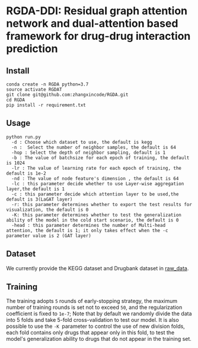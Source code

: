 # RGDA-DDI: Residual graph attention network and dual-attention based framework for drug-drug interaction prediction

## Install

```
conda create -n RGDA python=3.7
source activate RGDAT  
git clone git@github.com:zhangxincode/RGDA.git
cd RGDA  
pip install -r requirement.txt 
```

## Usage

```
python run.py
  -d : Choose which dataset to use, the default is kegg
  -n :  Select the number of neighbor samples, the default is 64
  -hop : Select the depth of neighbor sampling, default is 1
  -b : The value of batchsize for each epoch of training, the default is 1024
  -lr : The value of learning rate for each epoch of training, the default is 1e-2
  -nd : The value of node feature's dimension , the default is 64
  -lc : this parameter decide whether to use Layer-wise aggregation layer,the default is 1
  -c : this parameter decide which attention layer to be used,the default is 3(LaGAT layer)
  -r: this parameter determines whether to export the test results for visualization, the default is 0
  -K: this parameter determines whether to test the generalization ability of the model in the cold start scenario, the default is 0
  -head : this parameter determines the number of Multi-head attention, the default is 1; it only takes effect when the -c parameter value is 2 (GAT layer)
```

## Dataset

We currently provide the KEGG dataset and Drugbank dataset in [raw_data](https://github.com/RGDA/tree/main/raw_data).


## Training

The training adopts `5` rounds of early-stopping strategy, the maximum number of training rounds is set not to exceed `50`, and the regularization coefficient is fixed to `1e-7`; Note that by default we randomly divide the data into 5 folds and take 5-fold cross-validation to test our model. It is also possible to use the `-K `parameter to control the use of new division folds, each fold contains only drugs that appear only in this fold, to test the model's generalization ability to drugs that do not appear in the training set.

